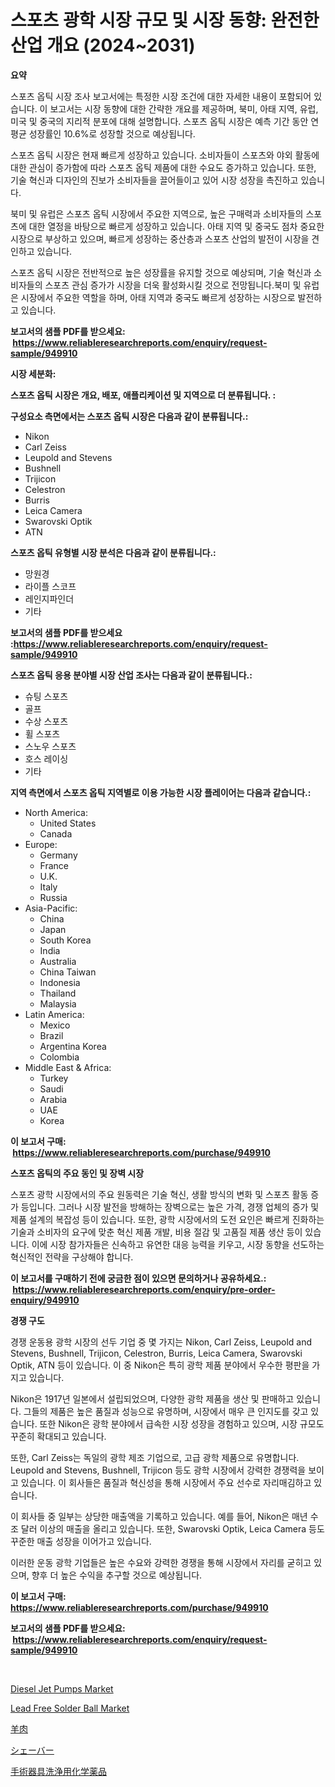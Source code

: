 <p><h1>스포츠 광학 시장 규모 및 시장 동향: 완전한 산업 개요 (2024~2031)</h1></p><p><strong>요약</strong></p>
<p><p>스포츠 옵틱 시장 조사 보고서에는 특정한 시장 조건에 대한 자세한 내용이 포함되어 있습니다. 이 보고서는 시장 동향에 대한 간략한 개요를 제공하며, 북미, 아태 지역, 유럽, 미국 및 중국의 지리적 분포에 대해 설명합니다. 스포츠 옵틱 시장은 예측 기간 동안 연평균 성장률인 10.6%로 성장할 것으로 예상됩니다.</p><p>스포츠 옵틱 시장은 현재 빠르게 성장하고 있습니다. 소비자들이 스포츠와 야외 활동에 대한 관심이 증가함에 따라 스포츠 옵틱 제품에 대한 수요도 증가하고 있습니다. 또한, 기술 혁신과 디자인의 진보가 소비자들을 끌어들이고 있어 시장 성장을 촉진하고 있습니다.</p><p>북미 및 유럽은 스포츠 옵틱 시장에서 주요한 지역으로, 높은 구매력과 소비자들의 스포츠에 대한 열정을 바탕으로 빠르게 성장하고 있습니다. 아태 지역 및 중국도 점차 중요한 시장으로 부상하고 있으며, 빠르게 성장하는 중산층과 스포츠 산업의 발전이 시장을 견인하고 있습니다.</p><p>스포츠 옵틱 시장은 전반적으로 높은 성장률을 유지할 것으로 예상되며, 기술 혁신과 소비자들의 스포츠 관심 증가가 시장을 더욱 활성화시킬 것으로 전망됩니다.북미 및 유럽은 시장에서 주요한 역할을 하며, 아태 지역과 중국도 빠르게 성장하는 시장으로 발전하고 있습니다.</p></p>
<p><strong>보고서의 샘플 PDF를 받으세요: &nbsp;<a href="https://www.reliableresearchreports.com/enquiry/request-sample/949910">https://www.reliableresearchreports.com/enquiry/request-sample/949910</a></strong></p>
<p><strong>시장 세분화:</strong></p>
<p><strong> 스포츠 옵틱 시장은 개요, 배포, 애플리케이션 및 지역으로 더 분류됩니다. :</strong></p>
<p><strong>구성요소 측면에서는 스포츠 옵틱 시장은 다음과 같이 분류됩니다.:</strong></p>
<p><ul><li>Nikon</li><li>Carl Zeiss</li><li>Leupold and Stevens</li><li>Bushnell</li><li>Trijicon</li><li>Celestron</li><li>Burris</li><li>Leica Camera</li><li>Swarovski Optik</li><li>ATN</li></ul></p>
<p><strong> 스포츠 옵틱 유형별 시장 분석은 다음과 같이 분류됩니다.:</strong></p>
<p><ul><li>망원경</li><li>라이플 스코프</li><li>레인지파인더</li><li>기타</li></ul></p>
<p><strong>보고서의 샘플 PDF를 받으세요 :<a href="https://www.reliableresearchreports.com/enquiry/request-sample/949910">https://www.reliableresearchreports.com/enquiry/request-sample/949910</a></strong></p>
<p><strong> 스포츠 옵틱 응용 분야별 시장 산업 조사는 다음과 같이 분류됩니다.:</strong></p>
<p><ul><li>슈팅 스포츠</li><li>골프</li><li>수상 스포츠</li><li>휠 스포츠</li><li>스노우 스포츠</li><li>호스 레이싱</li><li>기타</li></ul></p>
<p><strong>지역 측면에서 스포츠 옵틱 지역별로 이용 가능한 시장 플레이어는 다음과 같습니다.:</strong></p>
<p><ul>
    <li>
        North America:
        <ul>
            <li>United States</li>
            <li>Canada</li>
        </ul>
    </li>
    <li>
        Europe:
        <ul>
            <li>Germany</li>
            <li>France</li>
            <li>U.K.</li>
            <li>Italy</li>
            <li>Russia</li>
        </ul>
    </li>
    <li>
        Asia-Pacific:
        <ul>
            <li>China</li>
            <li>Japan</li>
            <li>South Korea</li>
            <li>India</li>
            <li>Australia</li>
            <li>China Taiwan</li>
            <li>Indonesia</li>
            <li>Thailand</li>
            <li>Malaysia</li>
        </ul>
    </li>
    <li>
        Latin America:
        <ul>
            <li>Mexico</li>
            <li>Brazil</li>
            <li>Argentina Korea</li>
            <li>Colombia</li>
        </ul>
    </li>
    <li>
        Middle East & Africa:
        <ul>
            <li>Turkey</li>
            <li>Saudi</li>
            <li>Arabia</li>
            <li>UAE</li>
            <li>Korea</li>
        </ul>
    </li>
    </ul></p>
<p><strong>이 보고서 구매: &nbsp;<a href="https://www.reliableresearchreports.com/purchase/949910">https://www.reliableresearchreports.com/purchase/949910</a></strong></p>
<p><strong>스포츠 옵틱의 주요 동인 및 장벽 시장</strong></p>
<p><p>스포츠 광학 시장에서의 주요 원동력은 기술 혁신, 생활 방식의 변화 및 스포츠 활동 증가 등입니다. 그러나 시장 발전을 방해하는 장벽으로는 높은 가격, 경쟁 업체의 증가 및 제품 설계의 복잡성 등이 있습니다. 또한, 광학 시장에서의 도전 요인은 빠르게 진화하는 기술과 소비자의 요구에 맞춘 혁신 제품 개발, 비용 절감 및 고품질 제품 생산 등이 있습니다. 이에 시장 참가자들은 신속하고 유연한 대응 능력을 키우고, 시장 동향을 선도하는 혁신적인 전략을 구상해야 합니다.</p></p>
<p><strong>이 보고서를 구매하기 전에 궁금한 점이 있으면 문의하거나 공유하세요.: &nbsp;<a href="https://www.reliableresearchreports.com/enquiry/pre-order-enquiry/949910">https://www.reliableresearchreports.com/enquiry/pre-order-enquiry/949910</a></strong></p>
<p><strong>경쟁 구도</strong></p>
<p><p>경쟁 운동용 광학 시장의 선두 기업 중 몇 가지는 Nikon, Carl Zeiss, Leupold and Stevens, Bushnell, Trijicon, Celestron, Burris, Leica Camera, Swarovski Optik, ATN 등이 있습니다. 이 중 Nikon은 특히 광학 제품 분야에서 우수한 평판을 가지고 있습니다. </p><p>Nikon은 1917년 일본에서 설립되었으며, 다양한 광학 제품을 생산 및 판매하고 있습니다. 그들의 제품은 높은 품질과 성능으로 유명하며, 시장에서 매우 큰 인지도를 갖고 있습니다. 또한 Nikon은 광학 분야에서 급속한 시장 성장을 경험하고 있으며, 시장 규모도 꾸준히 확대되고 있습니다.</p><p>또한, Carl Zeiss는 독일의 광학 제조 기업으로, 고급 광학 제품으로 유명합니다. Leupold and Stevens, Bushnell, Trijicon 등도 광학 시장에서 강력한 경쟁력을 보이고 있습니다. 이 회사들은 품질과 혁신성을 통해 시장에서 주요 선수로 자리매김하고 있습니다.</p><p>이 회사들 중 일부는 상당한 매출액을 기록하고 있습니다. 예를 들어, Nikon은 매년 수조 달러 이상의 매출을 올리고 있습니다. 또한, Swarovski Optik, Leica Camera 등도 꾸준한 매출 성장을 이어가고 있습니다.</p><p>이러한 운동 광학 기업들은 높은 수요와 강력한 경쟁을 통해 시장에서 자리를 굳히고 있으며, 향후 더 높은 수익을 추구할 것으로 예상됩니다.</p></p>
<p><strong>이 보고서 구매: &nbsp; <a href="https://www.reliableresearchreports.com/purchase/949910">https://www.reliableresearchreports.com/purchase/949910</a></strong></p>
<p><strong>보고서의 샘플 PDF를 받으세요: &nbsp;<a href="https://www.reliableresearchreports.com/enquiry/request-sample/949910">https://www.reliableresearchreports.com/enquiry/request-sample/949910</a></strong><strong></strong></p>
<p>&nbsp;</p>
<p><p><a href="https://view.publitas.com/reportprime-1/diesel-jet-pumps-market-size-focuses-on-market-dynamics-in-depth-analysis-and-future-projections-of-its-market-forecasted-for-period-from-2024-to-2031/">Diesel Jet Pumps Market</a></p><p><a href="https://github.com/derrinmiltonellis35gcl/Market-Research-Report-List-2/blob/main/lead-free-solder-ball-market.md">Lead Free Solder Ball Market</a></p><p><a href="https://github.com/SantosDicki04/Market-Research-Report-List-1/blob/main/417760510555.md">羊肉</a></p><p><a href="https://github.com/moulafa/Market-Research-Report-List-1/blob/main/827603610554.md">シェーバー</a></p><p><a href="https://medium.com/@evekerluke2023/%E6%89%8B%E8%A1%93%E7%94%A8%E5%99%A8%E5%85%B7%E3%82%AF%E3%83%AA%E3%83%BC%E3%83%8B%E3%83%B3%E3%82%B0%E5%8C%96%E5%AD%A6%E8%96%AC%E5%93%81%E5%B8%82%E5%A0%B4%E3%81%AE%E5%8B%95%E5%90%91%E3%81%A8%E5%B8%82%E5%A0%B4%E5%88%86%E6%9E%90%E3%81%AF-2024%E5%B9%B4%E3%81%8B%E3%82%892031%E5%B9%B4%E3%81%BE%E3%81%A7%E3%81%AE%E6%9C%9F%E9%96%93%E3%82%92%E4%BA%88%E6%B8%AC%E3%81%97%E3%81%A6%E3%81%84%E3%81%BE%E3%81%99-7d4efe230088">手術器具洗浄用化学薬品</a></p></p>